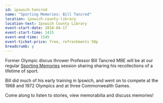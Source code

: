 ```yaml
---
id: ipswich-tancred
name: "Sporting Memories: Bill Tancred"
location: ipswich-county-library
location-text: Ipswich County Library
event-start-date: 2018-04-17
event-start-time: 1415
event-end-time: 1545
event-ticket-price: free, refreshments 50p
breadcrumb: y
---
```


Former Olympic discus thrower Professor Bill Tancred MBE will be at our regular [Sporting Memories](/events-activities/sporting-memories/) session sharing sharing his recollections of a lifetime of sport.  

Bill did much of his early training in Ipswich, and went on to compete at the 1968 and 1972 Olympics and at three Commonwealth Games.

Come along to listen to stories, view memorabilia and discuss memories!
